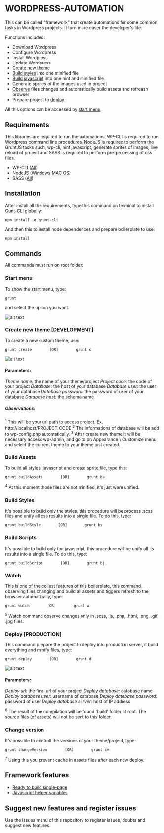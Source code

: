 # WORDPRESS-AUTOMATION

This can be called "framework" that create automations for some common tasks in Wordpress projects. It turn more easer the developer's life.

Functions included:

*   Download Wordpress
*   Configure Wordpress
*   Install Wordpress
*   Update Wordpress
*   [Create new theme](#create-new-theme-development) 
*   [Build styles](#build-styles) into one minified file
*   [Build javascript](#build-scripts) into one hint and minified file
*   Generate sprites of the images used in project
*   [Observe](#watch) files changes and automatically build assets and refreash browser
*   Prepare project to [deploy](#deploy-production)

All this options can be accessed by [start menu](#start-menu).

## Requirements

This libraries are required to run the automations, WP-CLI is required to run Wordpress command line procedures, NodeJS is required to perform the GruntJS tasks such, wp-cli, hint javascript, generate sprites of images, live reload of project and SASS is required to perform pre-processing of css files.

*   WP-CLI ([All](http://wp-cli.org/docs/installing/))
*   NodeJS ([Windows](http://nodejs.org/download/ "Node for windows")|[MAC OS](http://shapeshed.com/setting-up-nodejs-and-npm-on-mac-osx/ "Node for MAC"))
*   SASS ([All](http://sass-lang.com/install "SASS for all"))

## Installation

After install all the requirements, type this command on terminal to install Gunt-CLI globally:

```shell
npm install -g grunt-cli
```

And then this to install node dependences and prepare boilerplate to use:

```shell
npm install
```

## Commands

All commands must run on root folder:

### Start menu

To show the start menu, type:
```shell
grunt
```
and select the option you want.

![alt text](http://www.donini.me/github/wpbp/wpbp_startmenu.png "Start menu all options")

### Create new theme [DEVELOPMENT]

To create a new custom theme, use:
```shell
grunt create        [OR]        grunt c
```

![alt text](http://www.donini.me/github/wpbp/wpbp_create.png "Create new theme parameters")

#### Parameters:

*Theme name:* the name of your theme/project
*Project code:* the code of your project
*Database:* the host of your database
*Database user:* the user of your database
*Database password:* the password of user of your database
*Database host:* the schema name

##### Observations:

<sup>1</sup> This will be your url path to access project. Ex. http://localhost/PROJECT_CODE
<sup>2</sup> The informations of database will be add to wp-config.php automatically.
<sup>3</sup> After create new theme it will be necessary access wp-admin, and go to on  Appearance \ Customize menu, and select the current theme to your theme just created.

### Build Assets

To build all styles, javascript and create sprite file, type this:

```shell
grunt buildAssets        [OR]        grunt ba
```

<sup>4</sup> At this moment those files are not minified, it's just were unified.

### Build Styles

It's possible to build only the styles, this procedure will be process .scss  files and unify all css results into a single file. To do this, type:

```shell
grunt buildStyle        [OR]        grunt bs
```

### Build Scripts

It's possible to build only the javascript, this procedure will be unify all .js results into a single file. To do this, type:

```shell
grunt buildScript        [OR]        grunt bj
```

### Watch

This is one of the collest features of this boilerplate, this command observing files changing and build all assets and tiggers refresh to the browser automatically, type:

```shell
grunt watch        [OR]        grunt w
```

<sup>5</sup> Watch command observe changes only in .scss, .js, .php, .html, .png, .gif, .jpg files.

### Deploy [PRODUCTION]

This command prepare the project to deploy into production server, it build everything and minify files, type:

```shell
grunt deploy        [OR]        grunt d
```

![alt text](http://www.donini.me/github/wpbp/wpbp_deploy.png "Deploy parameters")

#### Parameters:

*Deploy url:* the final url of your project
*Deploy database:* database name
*Deploy database user:* username of database
*Deploy database password:* password of user
*Deploy database server:*  host of IP address

<sup>6</sup> The result of the compilation will be found 'build' folder at root. The source files (of assets) will not be sent to this folder.

### Change version

It's possible to controll the versions of your theme/project, type:

```shell
grunt changeVersion        [OR]        grunt cv
```

<sup>7</sup> Using this you prevent cache in assets files after each new deploy.

## Framework features

*   [Ready to build single-page](READY-TO-BUILD-SINGLE-PAGE.md)
*   [Javascript helper variables](JAVASCRIPT-HELPER-VARIABLES.md)

## Suggest new features and register issues

Use the Issues menu of this repository to register issues, doubts and suggest new features.